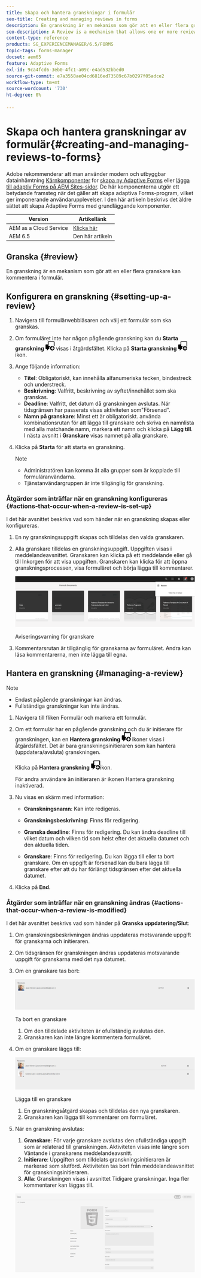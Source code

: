 ```yaml
---
title: Skapa och hantera granskningar i formulär
seo-title: Creating and managing reviews in forms
description: En granskning är en mekanism som gör att en eller flera granskare kan kommentera ett formulär.
seo-description: A Review is a mechanism that allows one or more reviewers to comment on a form.
content-type: reference
products: SG_EXPERIENCEMANAGER/6.5/FORMS
topic-tags: forms-manager
docset: aem65
feature: Adaptive Forms
exl-id: 9ca4fcd6-3eb0-4fc1-a09c-e4ad532bbed0
source-git-commit: e7a3558ae04cd6816ed73589c67b0297f05adce2
workflow-type: tm+mt
source-wordcount: '730'
ht-degree: 0%

---
```


# Skapa och hantera granskningar av formulär{#creating-and-managing-reviews-to-forms}

<span class="preview"> Adobe rekommenderar att man använder modern och utbyggbar datainhämtning [Kärnkomponenter](https://experienceleague.adobe.com/docs/experience-manager-core-components/using/adaptive-forms/introduction.html) for [skapa ny Adaptive Forms](/help/forms/using/create-an-adaptive-form-core-components.md) eller [lägga till adaptiv Forms på AEM Sites-sidor](/help/forms/using/create-or-add-an-adaptive-form-to-aem-sites-page.md). De här komponenterna utgör ett betydande framsteg när det gäller att skapa adaptiva Forms-program, vilket ger imponerande användarupplevelser. I den här artikeln beskrivs det äldre sättet att skapa Adaptive Forms med grundläggande komponenter. </span>

| Version | Artikellänk |
| -------- | ---------------------------- |
| AEM as a Cloud Service | [Klicka här](https://experienceleague.adobe.com/docs/experience-manager-cloud-service/content/forms/adaptive-forms-authoring/authoring-adaptive-forms-foundation-components/create-reviews-forms.html) |
| AEM 6.5 | Den här artikeln |

## Granska {#review}

En granskning är en mekanism som gör att en eller flera granskare kan kommentera i formulär.

## Konfigurera en granskning {#setting-up-a-review}

1. Navigera till formulärwebbläsaren och välj ett formulär som ska granskas.
1. Om formuläret inte har någon pågående granskning kan du **Starta granskning** ![aem6forms_review_chat_comment](assets/aem6forms_review_chat_comment.png) visas i åtgärdsfältet. Klicka på **Starta granskning** ![aem6forms_review_chat_comment](assets/aem6forms_review_chat_comment.png) ikon.
1. Ange följande information:

   * **Titel**: Obligatoriskt, kan innehålla alfanumeriska tecken, bindestreck och understreck.
   * **Beskrivning**: Valfritt, beskrivning av syftet/innehållet som ska granskas.
   * **Deadline**: Valfritt, det datum då granskningen avslutas. När tidsgränsen har passerats visas aktiviteten som&quot;Försenad&quot;.
   * **Namn på granskare**: Minst ett är obligatoriskt. använda kombinationsrutan för att lägga till granskare och skriva en namnlista med alla matchande namn, markera ett namn och klicka på **Lägg till**. I nästa avsnitt i **Granskare** visas namnet på alla granskare.

1. Klicka på **Starta** för att starta en granskning.

   >[!NOTE]
   >
   >* Administratören kan komma åt alla grupper som är kopplade till formuläranvändarna.
   >* Tjänstanvändargruppen är inte tillgänglig för granskning.

### Åtgärder som inträffar när en granskning konfigureras {#actions-that-occur-when-a-review-is-set-up}

I det här avsnittet beskrivs vad som händer när en granskning skapas eller konfigureras.

1. En ny granskningsuppgift skapas och tilldelas den valda granskaren.
1. Alla granskare tilldelas en granskningsuppgift. Uppgiften visas i meddelandeavsnittet. Granskaren kan klicka på ett meddelande eller gå till Inkorgen för att visa uppgiften. Granskaren kan klicka för att öppna granskningsprocessen, visa formuläret och börja lägga till kommentarer.

   ![Aviseringsvarning för granskare](assets/review-notification-img.png)

   Aviseringsvarning för granskare

1. Kommentarsrutan är tillgänglig för granskarna av formuläret. Andra kan läsa kommentarerna, men inte lägga till egna.

## Hantera en granskning {#managing-a-review}

>[!NOTE]
>
>* Endast pågående granskningar kan ändras.
>* Fullständiga granskningar kan inte ändras.

1. Navigera till fliken Formulär och markera ett formulär.

1. Om ett formulär har en pågående granskning och du är initierare för granskningen, kan en **Hantera granskning** ![aem6forms_review_chat_comment](assets/aem6forms_review_chat_comment.png) ikoner visas i åtgärdsfältet. Det är bara granskningsinitieraren som kan hantera (uppdatera/avsluta) granskningen.

   Klicka på **Hantera granskning** ![aem6forms_review_chat_comment](assets/aem6forms_review_chat_comment.png)ikon.

   För andra användare än initieraren är ikonen Hantera granskning inaktiverad.

1. Nu visas en skärm med information:

   * **Granskningsnamn**: Kan inte redigeras.

   * **Granskningsbeskrivning**: Finns för redigering.

   * **Granska deadline**: Finns för redigering. Du kan ändra deadline till vilket datum och vilken tid som helst efter det aktuella datumet och den aktuella tiden.

   * **Granskare**: Finns för redigering. Du kan lägga till eller ta bort granskare. Om en uppgift är försenad kan du bara lägga till granskare efter att du har förlängt tidsgränsen efter det aktuella datumet.

1. Klicka på **End**.

### Åtgärder som inträffar när en granskning ändras {#actions-that-occur-when-a-review-is-modified}

I det här avsnittet beskrivs vad som händer på **Granska uppdatering/Slut**:

1. Om granskningsbeskrivningen ändras uppdateras motsvarande uppgift för granskarna och initieraren.
1. Om tidsgränsen för granskningen ändras uppdateras motsvarande uppgift för granskarna med det nya datumet.

1. Om en granskare tas bort:

   ![Ta bort en granskare](assets/removeduser.png)

   Ta bort en granskare

   1. Om den tilldelade aktiviteten är ofullständig avslutas den.
   1. Granskaren kan inte längre kommentera formuläret.

1. Om en granskare läggs till:

   ![Lägga till en granskare](assets/addedreviewer.png)

   Lägga till en granskare

   1. En granskningsåtgärd skapas och tilldelas den nya granskaren.
   1. Granskaren kan lägga till kommentarer om formuläret.

1. När en granskning avslutas:

   1. **Granskare**: För varje granskare avslutas den ofullständiga uppgift som är relaterad till granskningen. Aktiviteten visas inte längre som Väntande i granskarens meddelandeavsnitt.
   1. **Initierare**: Uppgiften som tilldelats granskningsinitieraren är markerad som slutförd. Aktiviteten tas bort från meddelandeavsnittet för granskningsinitieraren.
   1. **Alla**: Granskningen visas i avsnittet Tidigare granskningar. Inga fler kommentarer kan läggas till.

   ![granskning slutförd](assets/review-complete-imgg.png)
